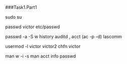 ###Task1.Part1


sudo su

passwd victor
etc/passwd

passwd -a -S
w
history
auditd , acct (ac -p -d) lascomm

usermod -l victor victor2
chfn victor

man w -i -s
man acct
info passwd 




